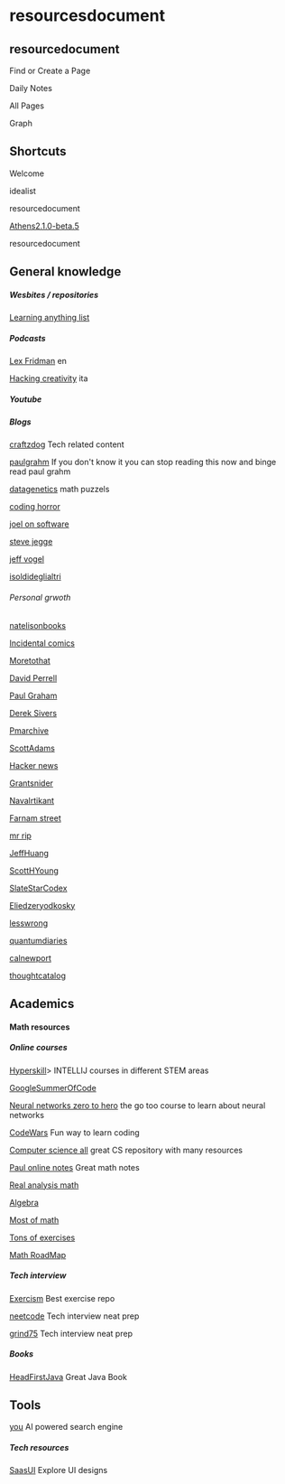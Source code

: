 resourcesdocument
=================

resourcedocument
----------------

Find or Create a Page

Daily Notes

All Pages

Graph

Shortcuts
---------

Welcome

idealist

resourcedocument

[Athens](https://github.com/athensresearch/athens/issues/new/choose)[2.1.0-beta.5](https://github.com/athensresearch/athens/blob/master/CHANGELOG.md)

resourcedocument

General knowledge
-----------------

##### Wesbites / repositories

[Learning anything list](https://github.com/learn-anything/blogs)

##### Podcasts

[Lex Fridman](https://lexfridman.com/) en

[Hacking creativity](https://lexfridman.com/) ita

##### Youtube

##### Blogs

[craftzdog](https://www.craftz.dog/) Tech related content

[paulgrahm](paulgraham.com/) If you don't know it you can stop reading this now
and binge read paul grahm

[datagenetics](http://datagenetics.com/blog.html) math puzzels

[coding horror](https://blog.codinghorror.com/)

[joel on software](https://www.joelonsoftware.com/)

[steve jegge](https://steve-yegge.blogspot.com/)

[jeff vogel](https://www.spiderwebsoftware.com/misc/jvogel.html)

[isoldideglialtri](https://isoldideglialtri.com/)

###### Personal grwoth

[natelisonbooks](https://www.nateliason.com/notes)

[Incidental comics](http://www.incidentalcomics.com/)

[Moretothat](https://moretothat.com/)

[David Perrell](https://perell.com/friday-finds-links/)

[Paul Graham](http://paulgraham.com/index.html)

[Derek Sivers](https://sive.rs/)

[Pmarchive](https://pmarchive.com/)

[ScottAdams](https://linktr.ee/scottadams)

[Hacker news](https://news.ycombinator.com/)

[Grantsnider](https://www.grantsnider.com/)

[Navalrtikant](https://www.navalmanack.com/)

[Farnam street](https://fs.blog/)

[mr rip](https://retireinprogress.com/)

[JeffHuang](https://jeffhuang.com/)

[ScottHYoung](https://www.scotthyoung.com)

[SlateStarCodex](https://slatestarcodex.com/)

[Eliedzeryodkosky](https://www.yudkowsky.net/)

[lesswrong](https://www.lesswrong.com/rationality)

[quantumdiaries](http://www.quantumdiaries.org/)

[calnewport](http://calnewport.com/blog/)

[thoughtcatalog](https://thoughtcatalog.com)

Academics
---------

#### Math resources

##### Online courses

[Hyperskill]( <https://hyperskill.org/tracks)> INTELLIJ courses in different
STEM areas

[GoogleSummerOfCode](https://summerofcode.withgoogle.com/)

[Neural networks zero to hero](https://karpathy.ai/zero-to-hero.html) the go too
course to learn about neural networks

[CodeWars](https://www.codewars.com/) Fun way to learn coding

[Computer science all](https://github.com/ossu/computer-science) great CS
repository with many resources

[Paul online notes](https://tutorial.math.lamar.edu/) Great math notes

[Real analysis math](https://www.jirka.org/ra/)

[Algebra](https://open.math.uwaterloo.ca/)

[Most of
math](https://raw.githubusercontent.com/pelegs/maths_book/main/bookmain.pdf)

[Tons of
exercises](https://archive.org/details/berkeleyproblemsinmathematics1/mode/2up)

[Math RoadMap](https://github.com/TalalAlrawajfeh/mathematics-roadmap)

##### Tech interview

[Exercism](exercism.org) Best exercise repo

[neetcode](neetcode.io) Tech interview neat prep

[grind75](https://www.techinterviewhandbook.org/grind75) Tech interview neat
prep

##### Books

[HeadFirstJava](https://www.amazon.co.uk/Head-First-Java-3rd-Brain-Friendly/dp/1491910771) Great
Java Book

Tools
-----

[you](you.com) AI powered search engine

##### Tech resources

[SaasUI](https://www.saasui.design/) Explore UI designs
